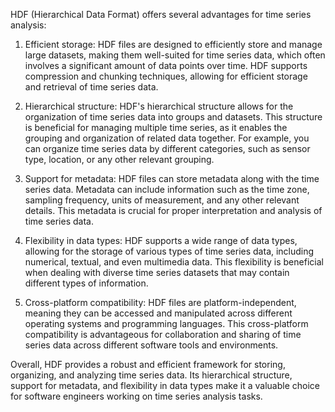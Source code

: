 HDF (Hierarchical Data Format) offers several advantages for time series analysis:

1. Efficient storage: HDF files are designed to efficiently store and manage large datasets, making them well-suited for time series data, which often involves a significant amount of data points over time. HDF supports compression and chunking techniques, allowing for efficient storage and retrieval of time series data.

2. Hierarchical structure: HDF's hierarchical structure allows for the organization of time series data into groups and datasets. This structure is beneficial for managing multiple time series, as it enables the grouping and organization of related data together. For example, you can organize time series data by different categories, such as sensor type, location, or any other relevant grouping.

3. Support for metadata: HDF files can store metadata along with the time series data. Metadata can include information such as the time zone, sampling frequency, units of measurement, and any other relevant details. This metadata is crucial for proper interpretation and analysis of time series data.

4. Flexibility in data types: HDF supports a wide range of data types, allowing for the storage of various types of time series data, including numerical, textual, and even multimedia data. This flexibility is beneficial when dealing with diverse time series datasets that may contain different types of information.

5. Cross-platform compatibility: HDF files are platform-independent, meaning they can be accessed and manipulated across different operating systems and programming languages. This cross-platform compatibility is advantageous for collaboration and sharing of time series data across different software tools and environments.

Overall, HDF provides a robust and efficient framework for storing, organizing, and analyzing time series data. Its hierarchical structure, support for metadata, and flexibility in data types make it a valuable choice for software engineers working on time series analysis tasks.
